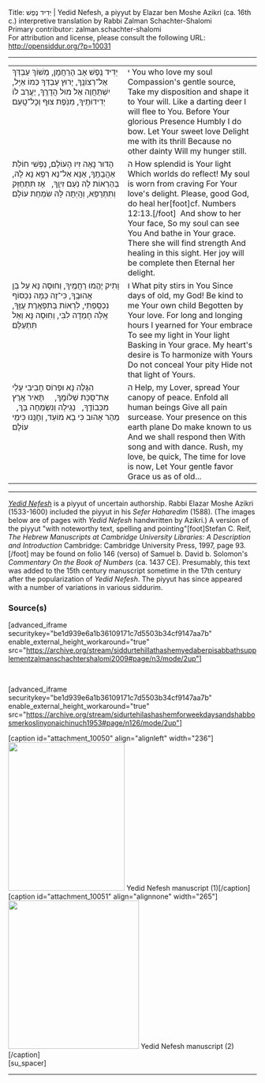 <html>
<head></head>
<body>
Title: יְדִיד נֶפֶשׁ | Yedid Nefesh, a piyyut by Elazar ben Moshe Azikri (ca. 16th c.) interpretive translation by Rabbi Zalman Schachter-Shalomi<br />
Primary contributor: zalman.schachter-shalomi<br />
For attribution and license, please consult the following URL: <a href="http://opensiddur.org/?p=10031">http://opensiddur.org/?p=10031</a>
<p />
<hr />

<table style="margin-left: auto;margin-right: auto;"><tbody>
<tr><td style="vertical-align:top;" width="46%">
<div class="liturgy"><span lang="he">
<span class="acrostic">יְ</span>דִיד נֶֽפֶשׁ 
אָב הָרַחֲמָן, 
מְשׁוֹךְ עַבְדְּךְ אֶל־רְצוֹנֶֽךָ,
יָרוּץ עַבְדְּךָ כְּמוֹ אַיָּל, 
יִשְׁתַּחֲוֶה אֶל מוּל הֲדָרֶֽךָ,
יֶעֱרַב לוֹ 
יְדִידוּתֶֽיךָ, 
מִנֹּֽפֶת צוּף 
וְכׇל־טָֽעַם׃
</span></div>
</td>
 
<td style="vertical-align:top;" width="53%">
<div class="english">
<span class="acrostic">י</span> You who love my soul
Compassion's gentle source,
Take my disposition and shape it to Your will.
Like a darting deer I will flee to You.
Before Your glorious Presence Humbly I do bow.
Let Your sweet love
Delight me with its thrill
Because no other dainty
Will my hunger still.
</div>
</td></tr>


<tr><td style="vertical-align:top;" width="46%">
<div class="liturgy"><span lang="he">
<span class="acrostic">הָ</span>דוּר נָאֶה זִיו 
הָעוֹלָם, 
נַפְשִׁי חוֹלַת 
אַהֲבָתֶֽךָ,
אָנָּא אֵל־נָא רְפָא נָא לָהּ, 
בְּהַרְאוֹת לָהּ 
נֹֽעַם זִיוֶֽךָ,
&nbsp;
אָז תִּתְחַזֵּק 
וְתִתְרַפֵּא, 
וְהָֽיְתָה לָּהּ 
שִׂמְחַת עוֹלָם׃
</span></div>
</td>
 
<td style="vertical-align:top;" width="53%">
<div class="english">
<span class="acrostic">ה</span> How splendid is Your light
Which worlds do reflect!
My soul is worn from craving
For Your love's delight.
Please, good God, do heal her[foot]cf. Numbers 12:13.[/foot]&nbsp; 
And show to her Your face,
So my soul can see You
And bathe in Your grace.
There she will find strength
And healing in this sight.
Her joy will be complete then
Eternal her delight.
</div>
</td></tr>


<tr><td style="vertical-align:top;" width="46%">
<div class="liturgy"><span lang="he">
<span class="acrostic">וָ</span>תִיק יֶהֱמוּ 
רַחֲמֶֽיךָ,  
וְחוּסָה נָּא 
עַל בֵּן אֲהוּבֶֽךָ,
כִּי־זֶה כַּמָּה 
נִכְסוֹף נִכְסַֽפְתִּי, 
לִרְאוֹת בְּתִפְאֶֽרֶת 
עֻזֶּֽךָ,
אֵֽלֶּה חָמְדָה 
לִבִּי,
וְחֽוּסָה נָּא 
וְאַל תִּתְעַלָּם׃
</span></div>
</td>
 
<td style="vertical-align:top;" width="53%"><div class="english">
<span class="acrostic">ו</span> What pity stirs in You
Since days of old, my God!
Be kind to me Your own child
Begotten by Your love.
For long and longing hours
I yearned for Your embrace
To see my light in Your light
Basking in Your grace.
My heart's desire is
To harmonize with Yours
Do not conceal Your pity
Hide not that light of Yours.
</div>
</td></tr>


<tr><td style="vertical-align:top;" width="46%"><div class="liturgy"><span lang="he">
<span class="acrostic">הִ</span>גָּלֶה נָא וּפְרוֹס חָבִיבִי עָלַי 
אֶת־סֻכַּת שְׁלוֹמֶֽךָ,
&nbsp;
&nbsp;
תָּאִיר אֶֽרֶץ מִכְּבוֹדֶֽךָ, 
&nbsp;
נָגִֽילָה וְנִשְׂמְחָה בָּךְ,
&nbsp;
מַהֵר 
אָהוּב כִּי בָא מוֹעֵד, 
וְחָנֵּֽנוּ 
כִּימֵי עוֹלָם׃
</span></div>
</td>
 
<td style="vertical-align:top;" width="53%">
<div class="english">
<span class="acrostic">ה</span> Help, my Lover, spread
Your canopy of peace.
Enfold all human beings
Give all pain surcease.
Your presence on this earth plane
Do make known to us
And we shall respond then
With song and with dance.
Rush, my love, be quick,
The time for love is now,
Let Your gentle favor
Grace us as of old...
</div>
</td></tr>
</tbody></table>

<hr />

<a href="http://en.wikipedia.org/wiki/Yedid_Nefesh"><em>Yedid Nefesh</em></a> is a piyyut of uncertain authorship. Rabbi Elazar Moshe Azikri (1533-1600) included the piyyut in his <em>Sefer Haḥaredim</em> (1588). (The images below are of pages with <em>Yedid Nefesh</em> handwritten by Azikri.) A version of the piyyut "with noteworthy text, spelling and pointing"[foot]Stefan C. Reif, <em>The Hebrew Manuscripts at Cambridge University Libraries: A Description and Introduction</em> Cambridge: Cambridge University Press, 1997, page 93.[/foot] may be found on folio 146 (verso) of Samuel b. David b. Solomon's <em>Commentary On the Book of Numbers</em> (ca. 1437 CE). Presumably, this text was added to the 15th century manuscript sometime in the 17th century after the popularization of <em>Yedid Nefesh</em>. The piyyut has since appeared with a number of variations in various siddurim.

<h3>Source(s)</h3>

[advanced_iframe securitykey="be1d939e6a1b36109171c7d5503b34cf9147aa7b" enable_external_height_workaround="true" src="https://archive.org/stream/siddurtehillathashemyedaberpisabbathsupplementzalmanschachtershalomi2009#page/n3/mode/2up"]

&nbsp;

[advanced_iframe securitykey="be1d939e6a1b36109171c7d5503b34cf9147aa7b" enable_external_height_workaround="true" src="https://archive.org/stream/sidurtehilashashemforweekdaysandshabbosmerkoslinyonaichinuch1953#page/n126/mode/2up"]

<span style="float: right;">[caption id="attachment_10050" align="alignleft" width="236"]<a href="https://opensiddur.org/wp-content/uploads/2014/11/IMG-20141021-00809-1024x768.jpg"><img src="https://opensiddur.org/wp-content/uploads/2014/11/IMG-20141021-00809-1024x768-236x300.jpg" alt="" width="236" height="300" class="size-medium wp-image-10050" /></a> Yedid Nefesh manuscript (1)[/caption]</span> <span style="float: left;">[caption id="attachment_10051" align="alignnone" width="265"]<a href="https://opensiddur.org/wp-content/uploads/2014/11/mos-320.jpg"><img src="https://opensiddur.org/wp-content/uploads/2014/11/mos-320-265x300.jpg" alt="" width="265" height="300" class="size-medium wp-image-10051" /></a> Yedid Nefesh manuscript (2)[/caption]</span>[su_spacer]

<hr />

&nbsp;
</body>
</html>